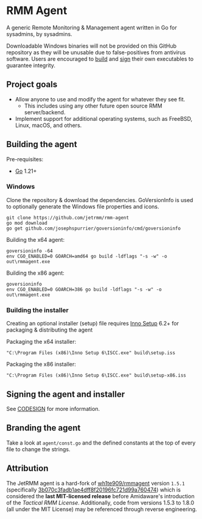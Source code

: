 # RMM Agent

A generic Remote Monitoring & Management agent written in Go for sysadmins, by sysadmins.

Downloadable Windows binaries will not be provided on this GitHub repository as they will be unusable due to false-positives from antivirus software. Users are encouraged to [build](#building-the-agent) and [sign](CODESIGN.md) their own executables to guarantee integrity.

## Project goals
- Allow anyone to use and modify the agent for whatever they see fit.
  - This includes using any other future open source RMM server/backend.
- Implement support for additional operating systems, such as FreeBSD, Linux, macOS, and others.

## Building the agent

Pre-requisites:
- [Go](https://go.dev/dl/) 1.21+

### Windows

Clone the repository & download the dependencies. GoVersionInfo is used to optionally generate the Windows file properties and icons.
```shell
git clone https://github.com/jetrmm/rmm-agent
go mod download
go get github.com/josephspurrier/goversioninfo/cmd/goversioninfo
```

Building the x64 agent:
```shell
goversioninfo -64
env CGO_ENABLED=0 GOARCH=amd64 go build -ldflags "-s -w" -o out\rmmagent.exe
```

Building the x86 agent:
```shell
goversioninfo
env CGO_ENABLED=0 GOARCH=386 go build -ldflags "-s -w" -o out\rmmagent.exe
```

### Building the installer
 
Creating an optional installer (setup) file requires [Inno Setup](https://jrsoftware.org/isdl.php) 6.2+ for packaging & distributing the agent

Packaging the x64 installer:
```
"C:\Program Files (x86)\Inno Setup 6\ISCC.exe" build\setup.iss
```

Packaging the x86 installer:
```
"C:\Program Files (x86)\Inno Setup 6\ISCC.exe" build\setup-x86.iss
```

## Signing the agent and installer

See [CODESIGN](CODESIGN.md) for more information.

## Branding the agent

Take a look at `agent/const.go` and the defined constants at the top of every file to change the strings.

## Attribution

The JetRMM agent is a hard-fork of [wh1te909/rmmagent](https://github.com/wh1te909/rmmagent) version `1.5.1` (specifically [3b070c3fadb1ae4dff8f20196fc721d99a760474](https://github.com/wh1te909/rmmagent/tree/3b070c3fadb1ae4dff8f20196fc721d99a760474)) which is considered the **last MIT-licensed release** before Amidaware's introduction of the _Tactical RMM License_. Additionally, code from versions 1.5.3 to 1.8.0 (all under the MIT License) may be referenced through reverse engineering.
